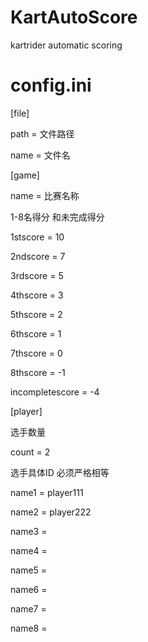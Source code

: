 # KartAutoScore
kartrider automatic scoring

# config.ini 

[file]

path = 文件路径

name = 文件名 

[game]

name = 比赛名称

1-8名得分 和未完成得分

1stscore = 10

2ndscore = 7

3rdscore = 5

4thscore = 3

5thscore = 2

6thscore = 1

7thscore = 0

8thscore = -1

incompletescore = -4

[player]

选手数量

count = 2

选手具体ID 必须严格相等

name1 = player111

name2 = player222

name3 = 

name4 = 

name5 = 

name6 = 

name7 = 

name8 = 

